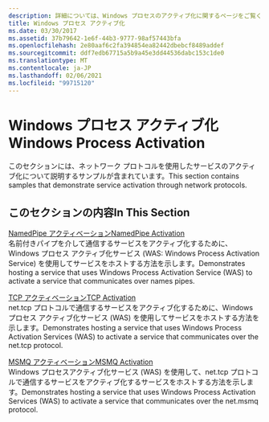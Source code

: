 ```yaml
---
description: 詳細については、Windows プロセスのアクティブ化に関するページをご覧ください。
title: Windows プロセス アクティブ化
ms.date: 03/30/2017
ms.assetid: 37b79642-1e6f-44b3-9777-98af57443bfa
ms.openlocfilehash: 2e80aaf6c2fa394854ea82442dbebcf8489addef
ms.sourcegitcommit: ddf7edb67715a5b9a45e3dd44536dabc153c1de0
ms.translationtype: MT
ms.contentlocale: ja-JP
ms.lasthandoff: 02/06/2021
ms.locfileid: "99715120"
---
```

# <a name="windows-process-activation"></a><span data-ttu-id="6cd67-103">Windows プロセス アクティブ化</span><span class="sxs-lookup"><span data-stu-id="6cd67-103">Windows Process Activation</span></span>

<span data-ttu-id="6cd67-104">このセクションには、ネットワーク プロトコルを使用したサービスのアクティブ化について説明するサンプルが含まれています。</span><span class="sxs-lookup"><span data-stu-id="6cd67-104">This section contains samples that demonstrate service activation through network protocols.</span></span>  
  
## <a name="in-this-section"></a><span data-ttu-id="6cd67-105">このセクションの内容</span><span class="sxs-lookup"><span data-stu-id="6cd67-105">In This Section</span></span>  

 [<span data-ttu-id="6cd67-106">NamedPipe アクティベーション</span><span class="sxs-lookup"><span data-stu-id="6cd67-106">NamedPipe Activation</span></span>](namedpipe-activation.md)  
 <span data-ttu-id="6cd67-107">名前付きパイプを介して通信するサービスをアクティブ化するために、Windows プロセス アクティブ化サービス (WAS: Windows Process Activation Service) を使用してサービスをホストする方法を示します。</span><span class="sxs-lookup"><span data-stu-id="6cd67-107">Demonstrates hosting a service that uses Windows Process Activation Service (WAS) to activate a service that communicates over names pipes.</span></span>  
  
 [<span data-ttu-id="6cd67-108">TCP アクティベーション</span><span class="sxs-lookup"><span data-stu-id="6cd67-108">TCP Activation</span></span>](tcp-activation.md)  
 <span data-ttu-id="6cd67-109">net.tcp プロトコルで通信するサービスをアクティブ化するために、Windows プロセス アクティブ化サービス (WAS) を使用してサービスをホストする方法を示します。</span><span class="sxs-lookup"><span data-stu-id="6cd67-109">Demonstrates hosting a service that uses Windows Process Activation Services (WAS) to activate a service that communicates over the net.tcp protocol.</span></span>

 [<span data-ttu-id="6cd67-110">MSMQ アクティベーション</span><span class="sxs-lookup"><span data-stu-id="6cd67-110">MSMQ Activation</span></span>](msmq-activation.md)  
 <span data-ttu-id="6cd67-111">Windows プロセスアクティブ化サービス (WAS) を使用して、net.tcp プロトコルで通信するサービスをアクティブ化するサービスをホストする方法を示します。</span><span class="sxs-lookup"><span data-stu-id="6cd67-111">Demonstrates hosting a service that uses Windows Process Activation Services (WAS) to activate a service that communicates over the net.msmq protocol.</span></span>
